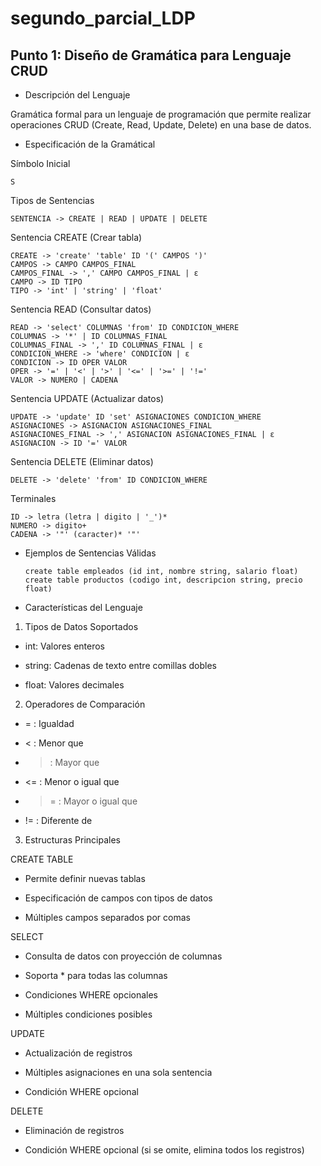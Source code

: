 # segundo_parcial_LDP

## Punto 1: Diseño de Gramática para Lenguaje CRUD

- Descripción del Lenguaje

Gramática formal para un lenguaje de programación que permite realizar operaciones CRUD (Create, Read, Update, Delete) en una base de datos.

- Especificación de la Gramátical

Símbolo Inicial

    S

Tipos de Sentencias

    SENTENCIA -> CREATE | READ | UPDATE | DELETE

Sentencia CREATE (Crear tabla)

    CREATE -> 'create' 'table' ID '(' CAMPOS ')'
    CAMPOS -> CAMPO CAMPOS_FINAL
    CAMPOS_FINAL -> ',' CAMPO CAMPOS_FINAL | ε
    CAMPO -> ID TIPO
    TIPO -> 'int' | 'string' | 'float'

Sentencia READ (Consultar datos)

    READ -> 'select' COLUMNAS 'from' ID CONDICION_WHERE
    COLUMNAS -> '*' | ID COLUMNAS_FINAL
    COLUMNAS_FINAL -> ',' ID COLUMNAS_FINAL | ε
    CONDICION_WHERE -> 'where' CONDICION | ε
    CONDICION -> ID OPER VALOR
    OPER -> '=' | '<' | '>' | '<=' | '>=' | '!='
    VALOR -> NUMERO | CADENA

Sentencia UPDATE (Actualizar datos)

    UPDATE -> 'update' ID 'set' ASIGNACIONES CONDICION_WHERE
    ASIGNACIONES -> ASIGNACION ASIGNACIONES_FINAL
    ASIGNACIONES_FINAL -> ',' ASIGNACION ASIGNACIONES_FINAL | ε
    ASIGNACION -> ID '=' VALOR

Sentencia DELETE (Eliminar datos)

    DELETE -> 'delete' 'from' ID CONDICION_WHERE

Terminales

    ID -> letra (letra | digito | '_')*
    NUMERO -> digito+
    CADENA -> '"' (caracter)* '"'

- Ejemplos de Sentencias Válidas

      create table empleados (id int, nombre string, salario float)
      create table productos (codigo int, descripcion string, precio float)

- Características del Lenguaje

1. Tipos de Datos Soportados

- int: Valores enteros

- string: Cadenas de texto entre comillas dobles

- float: Valores decimales

2. Operadores de Comparación

-  = : Igualdad

-  < : Menor que

-  > : Mayor que

-  <= : Menor o igual que

-  >= : Mayor o igual que

-  != : Diferente de

3. Estructuras Principales

CREATE TABLE

- Permite definir nuevas tablas

- Especificación de campos con tipos de datos

- Múltiples campos separados por comas

SELECT

- Consulta de datos con proyección de columnas

- Soporta * para todas las columnas

- Condiciones WHERE opcionales

- Múltiples condiciones posibles

UPDATE

- Actualización de registros

- Múltiples asignaciones en una sola sentencia

- Condición WHERE opcional

DELETE

- Eliminación de registros

- Condición WHERE opcional (si se omite, elimina todos los registros)
